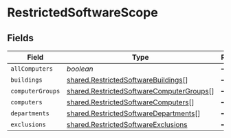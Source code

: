 # RestrictedSoftwareScope


## Fields

| Field                                                                                                       | Type                                                                                                        | Required                                                                                                    | Description                                                                                                 |
| ----------------------------------------------------------------------------------------------------------- | ----------------------------------------------------------------------------------------------------------- | ----------------------------------------------------------------------------------------------------------- | ----------------------------------------------------------------------------------------------------------- |
| `allComputers`                                                                                              | *boolean*                                                                                                   | :heavy_minus_sign:                                                                                          | N/A                                                                                                         |
| `buildings`                                                                                                 | [shared.RestrictedSoftwareBuildings](../../../sdk/models/shared/restrictedsoftwarebuildings.md)[]           | :heavy_minus_sign:                                                                                          | N/A                                                                                                         |
| `computerGroups`                                                                                            | [shared.RestrictedSoftwareComputerGroups](../../../sdk/models/shared/restrictedsoftwarecomputergroups.md)[] | :heavy_minus_sign:                                                                                          | N/A                                                                                                         |
| `computers`                                                                                                 | [shared.RestrictedSoftwareComputers](../../../sdk/models/shared/restrictedsoftwarecomputers.md)[]           | :heavy_minus_sign:                                                                                          | N/A                                                                                                         |
| `departments`                                                                                               | [shared.RestrictedSoftwareDepartments](../../../sdk/models/shared/restrictedsoftwaredepartments.md)[]       | :heavy_minus_sign:                                                                                          | N/A                                                                                                         |
| `exclusions`                                                                                                | [shared.RestrictedSoftwareExclusions](../../../sdk/models/shared/restrictedsoftwareexclusions.md)           | :heavy_minus_sign:                                                                                          | N/A                                                                                                         |